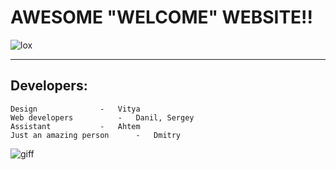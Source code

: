 # **AWESOME "WELCOME" WEBSITE!!**

<image src="lox.jpg" alt="lox">

---

## **Developers:**

	Design 				-	Vitya
	Web developers 			-	Danil, Sergey
	Assistant			-	Ahtem
	Just an amazing person		- 	Dmitry

<image src="giphy.webp" alt="giff">
